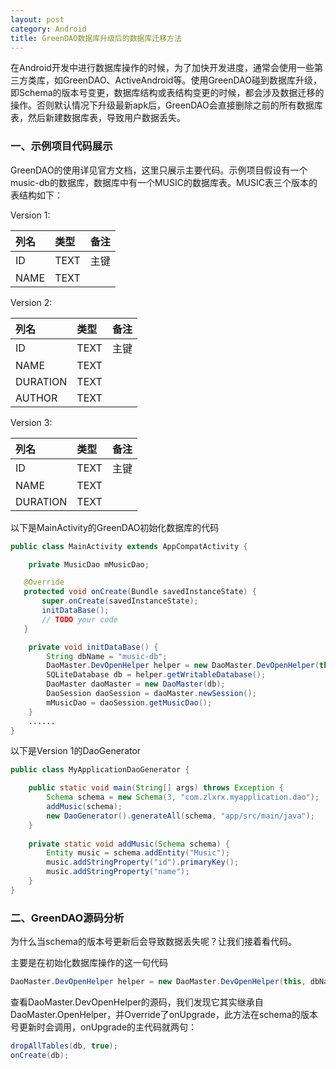 ```yaml
---
layout: post
category: Android
title: GreenDAO数据库升级后的数据库迁移方法
---
```


在Android开发中进行数据库操作的时候，为了加快开发进度，通常会使用一些第三方类库，如GreenDAO、ActiveAndroid等。使用GreenDAO碰到数据库升级，即Schema的版本号变更，数据库结构或表结构变更的时候，都会涉及数据迁移的操作。否则默认情况下升级最新apk后，GreenDAO会直接删除之前的所有数据库表，然后新建数据库表，导致用户数据丢失。

<!-- more -->

### 一、示例项目代码展示

GreenDAO的使用详见官方文档，这里只展示主要代码。示例项目假设有一个music-db的数据库，数据库中有一个MUSIC的数据库表。MUSIC表三个版本的表结构如下：

Version 1:

| 列名    | 类型 | 备注  |
| :----- | :--- | :--- |
| ID     | TEXT | 主键  |
| NAME   | TEXT |      |

Version 2:

| 列名     | 类型  | 备注   |
| :------- | :--- | :---- |
| ID       | TEXT | 主键   |
| NAME     | TEXT |       |
| DURATION | TEXT |       |
| AUTHOR   | TEXT |       |

Version 3:

| 列名     | 类型  | 备注  |
| :------- | :--- | :--- |
| ID       | TEXT | 主键  |
| NAME     | TEXT |      |
| DURATION | TEXT |      |

以下是MainActivity的GreenDAO初始化数据库的代码

``` java
public class MainActivity extends AppCompatActivity {

    private MusicDao mMusicDao;

   @Override
   protected void onCreate(Bundle savedInstanceState) {
       super.onCreate(savedInstanceState);
       initDataBase();
       // TODO your code
   }

    private void initDataBase() {
        String dbName = "music-db";
        DaoMaster.DevOpenHelper helper = new DaoMaster.DevOpenHelper(this, dbName, null);
        SQLiteDatabase db = helper.getWritableDatabase();
        DaoMaster daoMaster = new DaoMaster(db);
        DaoSession daoSession = daoMaster.newSession();
        mMusicDao = daoSession.getMusicDao();
    }
    ......
}        
```

以下是Version 1的DaoGenerator
   
``` java
public class MyApplicationDaoGenerator {

    public static void main(String[] args) throws Exception {
        Schema schema = new Schema(3, "com.zlxrx.myapplication.dao");
        addMusic(schema);
        new DaoGenerator().generateAll(schema, "app/src/main/java");
    }
   
    private static void addMusic(Schema schema) {
        Entity music = schema.addEntity("Music");
        music.addStringProperty("id").primaryKey();
        music.addStringProperty("name");
    }
}
```

### 二、GreenDAO源码分析

为什么当schema的版本号更新后会导致数据丢失呢？让我们接着看代码。

主要是在初始化数据库操作的这一句代码

``` java
DaoMaster.DevOpenHelper helper = new DaoMaster.DevOpenHelper(this, dbName, null);
```

查看DaoMaster.DevOpenHelper的源码，我们发现它其实继承自DaoMaster.OpenHelper，并Override了onUpgrade，此方法在schema的版本号更新时会调用，onUpgrade的主代码就两句：

``` java
dropAllTables(db, true);
onCreate(db);
```

